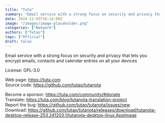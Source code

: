 ```yaml
---
title: "Tuta"
summary: "Email service with a strong focus on security and privacy that lets you encrypt emails, contacts and calendar entries on all your devices."
date: 2024-12-03T16:14:00Z
image: "/images/image-placeholder.png"
categories: ["Network"]
authors: ["Tutao"]
tags: ["Official"]
draft: false
---
```


Email service with a strong focus on security and privacy that lets you encrypt emails, contacts and calendar entries on all your devices

License: GPL-3.0

Web page: <https://tuta.com>  
Source code: <https://github.com/tutao/tutanota>

Become a sponsor: <https://tuta.com/community/#donate>  
Translate: <https://tuta.com/blog/tutanota-translation-project>  
Report the bug: <https://github.com/tutao/tutanota/issues/new>  
Download: <https://github.com/tutao/tutanota/releases/download/tutanota-desktop-release-253.241203.1/tutanota-desktop-linux.AppImage>
